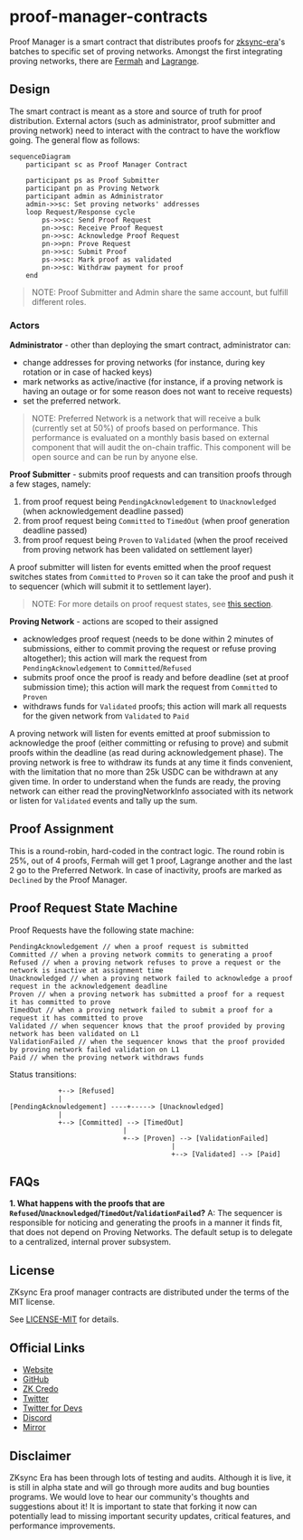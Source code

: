 # proof-manager-contracts

Proof Manager is a smart contract that distributes proofs for [zksync-era](https://github.com/matter-labs/zksync-era)'s batches to specific set of proving networks. Amongst the first integrating proving networks, there are [Fermah](https://www.fermah.xyz/) and [Lagrange](https://www.lagrange.dev/).

## Design

The smart contract is meant as a store and source of truth for proof distribution. External actors (such as administrator, proof submitter and proving network) need to interact with the contract to have the workflow going. The general flow as follows:

```mermaid
sequenceDiagram
    participant sc as Proof Manager Contract

    participant ps as Proof Submitter
    participant pn as Proving Network
    participant admin as Administrator
    admin->>sc: Set proving networks' addresses
    loop Request/Response cycle
        ps->>sc: Send Proof Request
        pn->>sc: Receive Proof Request
        pn->>sc: Acknowledge Proof Request
        pn->>pn: Prove Request
        pn->>sc: Submit Proof
        ps->>sc: Mark proof as validated
        pn->>sc: Withdraw payment for proof
    end
```

> NOTE: Proof Submitter and Admin share the same account, but fulfill different roles.

### Actors

**Administrator** - other than deploying the smart contract, administrator can:

- change addresses for proving networks (for instance, during key rotation or in case of hacked keys)
- mark networks as active/inactive (for instance, if a proving network is having an outage or for some reason does not want to receive requests)
- set the preferred network.

> NOTE: Preferred Network is a network that will receive a bulk (currently set at 50%) of proofs based on performance. This performance is evaluated on a monthly basis based on external component that will audit the on-chain traffic. This component will be open source and can be run by anyone else.

**Proof Submitter** - submits proof requests and can transition proofs through a few stages, namely:

1. from proof request being `PendingAcknowledgement` to `Unacknowledged` (when acknowledgement deadline passed)
2. from proof request being `Committed` to `TimedOut` (when proof generation deadline passed)
3. from proof request being `Proven` to `Validated` (when the proof received from proving network has been validated on settlement layer)

A proof submitter will listen for events emitted when the proof request switches states from `Committed` to `Proven` so it can take the proof and push it to sequencer (which will submit it to settlement layer).

> NOTE: For more details on proof request states, see [this section](#proof-request-state-machine).

**Proving Network** - actions are scoped to their assigned

- acknowledges proof request (needs to be done within 2 minutes of submissions, either to commit proving the request or refuse proving altogether); this action will mark the request from `PendingAcknowledgement` to `Committed`/`Refused`
- submits proof once the proof is ready and before deadline (set at proof submission time); this action will mark the request from `Committed` to `Proven`
- withdraws funds for `Validated` proofs; this action will mark all requests for the given network from `Validated` to `Paid`

A proving network will listen for events emitted at proof submission to acknowledge the proof (either committing or refusing to prove) and submit proofs within the deadline (as read during acknowledgement phase). The proving network is free to withdraw its funds at any time it finds convenient, with the limitation that no more than 25k USDC can be withdrawn at any given time. In order to understand when the funds are ready, the proving network can either read the provingNetworkInfo associated with its network or listen for `Validated` events and tally up the sum.

## Proof Assignment

This is a round-robin, hard-coded in the contract logic. The round robin is 25%, out of 4 proofs, Fermah will get 1 proof, Lagrange another and the last 2 go to the Preferred Network.
In case of inactivity, proofs are marked as `Declined` by the Proof Manager.

## Proof Request State Machine

Proof Requests have the following state machine:

```
PendingAcknowledgement // when a proof request is submitted
Committed // when a proving network commits to generating a proof
Refused // when a proving network refuses to prove a request or the network is inactive at assignment time
Unacknowledged // when a proving network failed to acknowledge a proof request in the acknowledgement deadline
Proven // when a proving network has submitted a proof for a request it has committed to prove
TimedOut // when a proving network failed to submit a proof for a request it has committed to prove
Validated // when sequencer knows that the proof provided by proving network has been validated on L1
ValidationFailed // when the sequencer knows that the proof provided by proving network failed validation on L1
Paid // when the proving network withdraws funds
```

Status transitions:

```
            +--> [Refused]
            |
[PendingAcknowledgement] ----+-----> [Unacknowledged]
            |
            +--> [Committed] --> [TimedOut]
                            |
                            +--> [Proven] --> [ValidationFailed]
                                        |
                                        +--> [Validated] --> [Paid]
```

## FAQs

**1. What happens with the proofs that are `Refused`/`Unacknowledged`/`TimedOut`/`ValidationFailed`?**
A: The sequencer is responsible for noticing and generating the proofs in a manner it finds fit, that does not depend on Proving Networks. The default setup is to delegate to a centralized, internal prover subsystem.

## License

ZKsync Era proof manager contracts are distributed under the terms of the MIT license.

See [LICENSE-MIT](./LICENSE-MIT) for details.

## Official Links

- [Website](https://zksync.io/)
- [GitHub](https://github.com/matter-labs)
- [ZK Credo](https://github.com/zksync/credo)
- [Twitter](https://twitter.com/zksync)
- [Twitter for Devs](https://twitter.com/zkSyncDevs)
- [Discord](https://join.zksync.dev/)
- [Mirror](https://zksync.mirror.xyz/)

## Disclaimer

ZKsync Era has been through lots of testing and audits. Although it is live, it is still in alpha state and will go through more audits and bug bounties programs. We would love to hear our community's thoughts and suggestions about it! It is important to state that forking it now can potentially lead to missing important security updates, critical features, and performance improvements.

